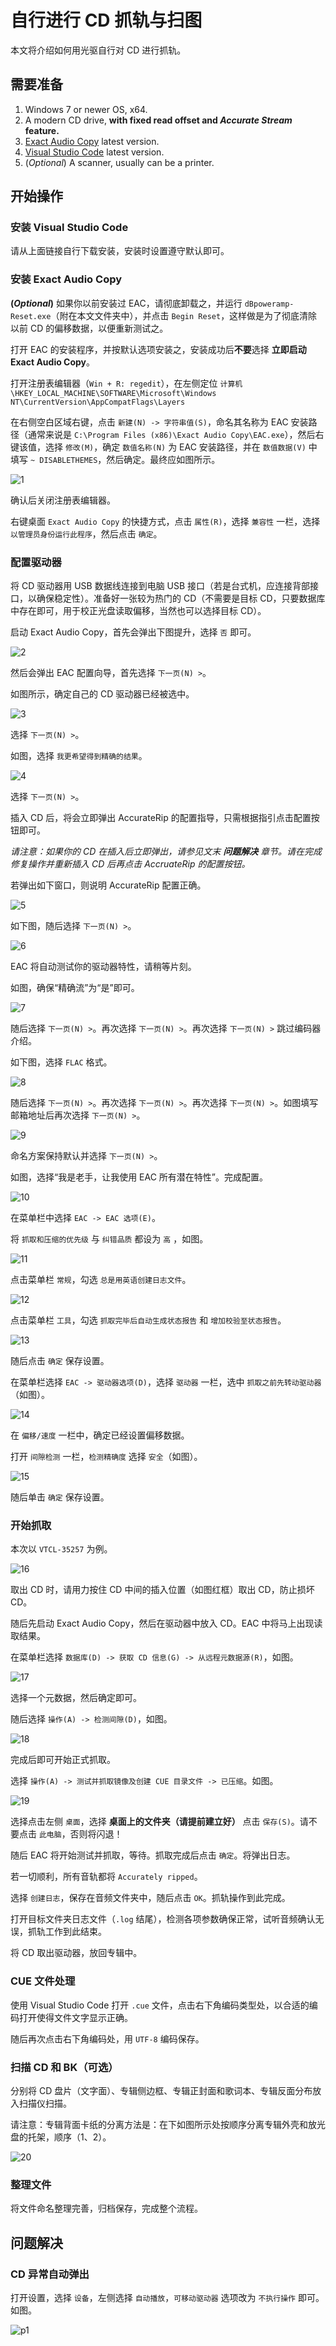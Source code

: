 # 自行进行 CD 抓轨与扫图

本文将介绍如何用光驱自行对 CD 进行抓轨。

## 需要准备

1. Windows 7 or newer OS, x64.
2. A modern CD drive, **with fixed read offset and *Accurate Stream* feature.**
3. [Exact Audio Copy](https://www.exactaudiocopy.de/) latest version.
4. [Visual Studio Code](https://code.visualstudio.com/) latest version.
5. (*Optional*) A scanner, usually can be a printer.

## 开始操作

### 安装 Visual Studio Code

请从上面链接自行下载安装，安装时设置遵守默认即可。

### 安装 Exact Audio Copy

**(*Optional*)** 如果你以前安装过 EAC，请彻底卸载之，并运行 `dBpoweramp-Reset.exe`（附在本文文件夹中），并点击 `Begin Reset`，这样做是为了彻底清除以前 CD 的偏移数据，以便重新测试之。

打开 EAC 的安装程序，并按默认选项安装之，安装成功后**不要**选择 **立即启动 Exact Audio Copy**。

打开注册表编辑器（`Win + R: regedit`），在左侧定位 `计算机\HKEY_LOCAL_MACHINE\SOFTWARE\Microsoft\Windows NT\CurrentVersion\AppCompatFlags\Layers`

在右侧空白区域右键，点击 `新建(N) -> 字符串值(S)`，命名其名称为 EAC 安装路径（通常来说是 `C:\Program Files (x86)\Exact Audio Copy\EAC.exe`），然后右键该值，选择 `修改(M)`，确定 `数值名称(N)` 为 EAC 安装路径，并在 `数值数据(V)` 中填写 `~ DISABLETHEMES`，然后确定。最终应如图所示。

![1](https://github.com/neteroster/blog/blob/main/self-cd-rip-img/1.png)

确认后关闭注册表编辑器。

右键桌面 `Exact Audio Copy` 的快捷方式，点击 `属性(R)`，选择 `兼容性` 一栏，选择 `以管理员身份运行此程序`，然后点击 `确定`。

### 配置驱动器

将 CD 驱动器用 USB 数据线连接到电脑 USB 接口（若是台式机，应连接背部接口，以确保稳定性）。准备好一张较为热门的 CD（不需要是目标 CD，只要数据库中存在即可，用于校正光盘读取偏移，当然也可以选择目标 CD）。

启动 Exact Audio Copy，首先会弹出下图提升，选择 `否` 即可。

![2](https://github.com/neteroster/blog/blob/main/self-cd-rip-img/2.png)

然后会弹出 EAC 配置向导，首先选择 `下一页(N) >`。

如图所示，确定自己的 CD 驱动器已经被选中。

![3](https://github.com/neteroster/blog/blob/main/self-cd-rip-img/3.png)

选择 `下一页(N) >`。

如图，选择 `我更希望得到精确的结果`。

![4](https://github.com/neteroster/blog/blob/main/self-cd-rip-img/4.png)

选择 `下一页(N) >`。

插入 CD 后，将会立即弹出 AccurateRip 的配置指导，只需根据指引点击配置按钮即可。

*请注意：如果你的 CD 在插入后立即弹出，请参见文末 **问题解决** 章节。请在完成修复操作并重新插入 CD 后再点击 AccruateRip 的配置按钮。*

若弹出如下窗口，则说明 AccurateRip 配置正确。

![5](https://github.com/neteroster/blog/blob/main/self-cd-rip-img/5.png)

如下图，随后选择 `下一页(N) >`。

![6](https://github.com/neteroster/blog/blob/main/self-cd-rip-img/6.png)

EAC 将自动测试你的驱动器特性，请稍等片刻。

如图，确保“精确流”为“是”即可。

![7](https://github.com/neteroster/blog/blob/main/self-cd-rip-img/7.png)

随后选择 `下一页(N) >`。再次选择 `下一页(N) >`。再次选择 `下一页(N) >` 跳过编码器介绍。

如下图，选择 `FLAC` 格式。

![8](https://github.com/neteroster/blog/blob/main/self-cd-rip-img/8.png)

随后选择 `下一页(N) >`。再次选择 `下一页(N) >`。再次选择 `下一页(N) >`。如图填写邮箱地址后再次选择 `下一页(N) >`。

![9](https://github.com/neteroster/blog/blob/main/self-cd-rip-img/9.png)

命名方案保持默认并选择 `下一页(N) >`。

如图，选择“我是老手，让我使用 EAC 所有潜在特性”。完成配置。

![10](https://github.com/neteroster/blog/blob/main/self-cd-rip-img/10.png)

在菜单栏中选择 `EAC -> EAC 选项(E)`。

将 `抓取和压缩的优先级` 与 `纠错品质` 都设为 `高` ，如图。

![11](https://github.com/neteroster/blog/blob/main/self-cd-rip-img/11.png)

点击菜单栏 `常规`，勾选 `总是用英语创建日志文件`。

![12](https://github.com/neteroster/blog/blob/main/self-cd-rip-img/12.png)

点击菜单栏 `工具`，勾选 `抓取完毕后自动生成状态报告` 和 `增加校验至状态报告`。

![13](https://github.com/neteroster/blog/blob/main/self-cd-rip-img/13.png)

随后点击 `确定` 保存设置。

在菜单栏选择 `EAC -> 驱动器选项(D)`，选择 `驱动器` 一栏，选中 `抓取之前先转动驱动器`（如图）。

![14](https://github.com/neteroster/blog/blob/main/self-cd-rip-img/14.png)

在 `偏移/速度` 一栏中，确定已经设置偏移数据。

打开 `间隙检测` 一栏，`检测精确度` 选择 `安全`（如图）。

![15](https://github.com/neteroster/blog/blob/main/self-cd-rip-img/15.png)

随后单击 `确定` 保存设置。

### 开始抓取

本次以 `VTCL-35257` 为例。

![16](https://github.com/neteroster/blog/blob/main/self-cd-rip-img/16.png)

取出 CD 时，请用力按住 CD 中间的插入位置（如图红框）取出 CD，防止损坏 CD。

随后先启动 Exact Audio Copy，然后在驱动器中放入 CD。EAC 中将马上出现读取结果。

在菜单栏选择 `数据库(D) -> 获取 CD 信息(G) -> 从远程元数据源(R)`，如图。

![17](https://github.com/neteroster/blog/blob/main/self-cd-rip-img/17.png)

选择一个元数据，然后确定即可。

随后选择 `操作(A) -> 检测间隙(D)`，如图。

![18](https://github.com/neteroster/blog/blob/main/self-cd-rip-img/18.png)

完成后即可开始正式抓取。

选择 `操作(A) -> 测试并抓取镜像及创建 CUE 目录文件 -> 已压缩`。如图。

![19](https://github.com/neteroster/blog/blob/main/self-cd-rip-img/19.png)

选择点击左侧 `桌面`，选择 **桌面上的文件夹（请提前建立好）** 点击 `保存(S)`。请不要点击 `此电脑`，否则将闪退！

随后 EAC 将开始测试并抓取，等待。抓取完成后点击 `确定`。将弹出日志。

若一切顺利，所有音轨都将 `Accurately ripped`。

选择 `创建日志`，保存在音频文件夹中，随后点击 `OK`。抓轨操作到此完成。

打开目标文件夹日志文件（`.log` 结尾），检测各项参数确保正常，试听音频确认无误，抓轨工作到此结束。

将 CD 取出驱动器，放回专辑中。

### CUE 文件处理

使用 Visual Studio Code 打开 `.cue` 文件，点击右下角编码类型处，以合适的编码打开使得文件文字显示正确。

随后再次点击右下角编码处，用 `UTF-8` 编码保存。

### 扫描 CD 和 BK（可选）

分别将 CD 盘片（文字面）、专辑侧边框、专辑正封面和歌词本、专辑反面分布放入扫描仪扫描。

请注意：专辑背面卡纸的分离方法是：在下如图所示处按顺序分离专辑外壳和放光盘的托架，顺序（1、2）。

![20](https://github.com/neteroster/blog/blob/main/self-cd-rip-img/18.png)

### 整理文件

将文件命名整理完善，归档保存，完成整个流程。

## 问题解决

### CD 异常自动弹出

打开设置，选择 `设备`，左侧选择 `自动播放`，`可移动驱动器` 选项改为 `不执行操作` 即可。如图。

![p1](https://github.com/neteroster/blog/blob/main/self-cd-rip-img/p1.png)
